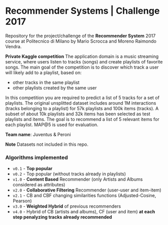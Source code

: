 # Recommender Systems | Challenge 2017 #

Repository for the project/challenge of the **Recommender System** 2017 course at Politecnico di Milano by Mario Scrocca and Moreno Raimondo Vendra.

**Private Kaggle competition**
The application domain is a music streaming service, where users listen to tracks (songs) and create playlists of favorite songs. The main goal of the competition is to discover which track a user will likely add to a playlist, based on:
* other tracks in the same playlist
* other playlists created by the same user

In this competition you are required to predict a list of 5 tracks for a set of playlists. The original unsplitted dataset includes around 1M interactions (tracks belonging to a playlist) for 57k playlists and 100k items (tracks). A subset of about 10k playlists and 32k items has been selected as test playlists and items. The goal is to recommend a list of 5 relevant items for each playlist. MAP@5 is used for evaluation. 

**Team name**: Juventus & Peroni

**Note** Datasets not included in this repo.

### Algorithms implemented ###
* `v0.1` - **Top popular**
* `v0.2` - Top popular (without tracks already in playlists)
* `v1.0` - **Content Based** Recommender (only Artists and Albums considered as attributes)
* `v2.0` - **Collaborative Filtering** Recommender (user-user and item-item)
* `v2.1` - CB and CBF changing similarities functions (Adjusted-Cosine, Pearson)
* `v3.0` - **Weighted Hybrid** of previous recommenders
* `v4.0` - Hybrid of CB (artists and albums), CF (user and item) **at each step penalyzing tracks already recommended**
